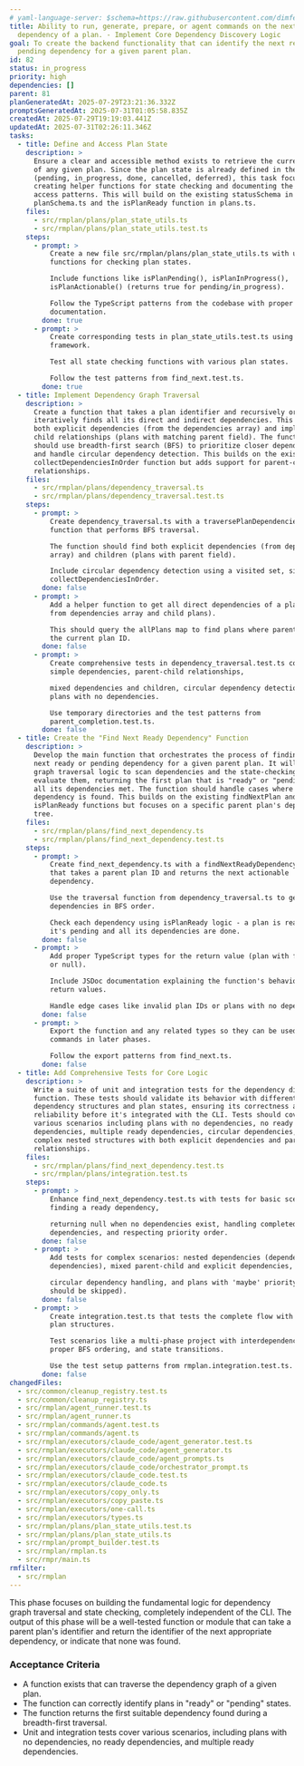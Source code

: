 ```yaml
---
# yaml-language-server: $schema=https://raw.githubusercontent.com/dimfeld/llmutils/main/schema/rmplan-plan-schema.json
title: Ability to run, generate, prepare, or agent commands on the next ready
  dependency of a plan. - Implement Core Dependency Discovery Logic
goal: To create the backend functionality that can identify the next ready or
  pending dependency for a given parent plan.
id: 82
status: in_progress
priority: high
dependencies: []
parent: 81
planGeneratedAt: 2025-07-29T23:21:36.332Z
promptsGeneratedAt: 2025-07-31T01:05:58.835Z
createdAt: 2025-07-29T19:19:03.441Z
updatedAt: 2025-07-31T02:26:11.346Z
tasks:
  - title: Define and Access Plan State
    description: >
      Ensure a clear and accessible method exists to retrieve the current state
      of any given plan. Since the plan state is already defined in the schema
      (pending, in_progress, done, cancelled, deferred), this task focuses on
      creating helper functions for state checking and documenting the state
      access patterns. This will build on the existing statusSchema in
      planSchema.ts and the isPlanReady function in plans.ts.
    files:
      - src/rmplan/plans/plan_state_utils.ts
      - src/rmplan/plans/plan_state_utils.test.ts
    steps:
      - prompt: >
          Create a new file src/rmplan/plans/plan_state_utils.ts with utility
          functions for checking plan states.

          Include functions like isPlanPending(), isPlanInProgress(),
          isPlanActionable() (returns true for pending/in_progress).

          Follow the TypeScript patterns from the codebase with proper JSDoc
          documentation.
        done: true
      - prompt: >
          Create corresponding tests in plan_state_utils.test.ts using Bun test
          framework.

          Test all state checking functions with various plan states.

          Follow the test patterns from find_next.test.ts.
        done: true
  - title: Implement Dependency Graph Traversal
    description: >
      Create a function that takes a plan identifier and recursively or
      iteratively finds all its direct and indirect dependencies. This includes
      both explicit dependencies (from the dependencies array) and implicit
      child relationships (plans with matching parent field). The function
      should use breadth-first search (BFS) to prioritize closer dependencies
      and handle circular dependency detection. This builds on the existing
      collectDependenciesInOrder function but adds support for parent-child
      relationships.
    files:
      - src/rmplan/plans/dependency_traversal.ts
      - src/rmplan/plans/dependency_traversal.test.ts
    steps:
      - prompt: >
          Create dependency_traversal.ts with a traversePlanDependencies
          function that performs BFS traversal.

          The function should find both explicit dependencies (from dependencies
          array) and children (plans with parent field).

          Include circular dependency detection using a visited set, similar to
          collectDependenciesInOrder.
        done: false
      - prompt: >
          Add a helper function to get all direct dependencies of a plan (both
          from dependencies array and child plans).

          This should query the allPlans map to find plans where parent equals
          the current plan ID.
        done: false
      - prompt: >
          Create comprehensive tests in dependency_traversal.test.ts covering:
          simple dependencies, parent-child relationships,

          mixed dependencies and children, circular dependency detection, and
          plans with no dependencies.

          Use temporary directories and the test patterns from
          parent_completion.test.ts.
        done: false
  - title: Create the "Find Next Ready Dependency" Function
    description: >
      Develop the main function that orchestrates the process of finding the
      next ready or pending dependency for a given parent plan. It will use the
      graph traversal logic to scan dependencies and the state-checking logic to
      evaluate them, returning the first plan that is "ready" or "pending" with
      all its dependencies met. The function should handle cases where no such
      dependency is found. This builds on the existing findNextPlan and
      isPlanReady functions but focuses on a specific parent plan's dependency
      tree.
    files:
      - src/rmplan/plans/find_next_dependency.ts
      - src/rmplan/plans/find_next_dependency.test.ts
    steps:
      - prompt: >
          Create find_next_dependency.ts with a findNextReadyDependency function
          that takes a parent plan ID and returns the next actionable
          dependency.

          Use the traversal function from dependency_traversal.ts to get
          dependencies in BFS order.

          Check each dependency using isPlanReady logic - a plan is ready if
          it's pending and all its dependencies are done.
        done: false
      - prompt: >
          Add proper TypeScript types for the return value (plan with filename
          or null).

          Include JSDoc documentation explaining the function's behavior and
          return values.

          Handle edge cases like invalid plan IDs or plans with no dependencies.
        done: false
      - prompt: >
          Export the function and any related types so they can be used by CLI
          commands in later phases.

          Follow the export patterns from find_next.ts.
        done: false
  - title: Add Comprehensive Tests for Core Logic
    description: >
      Write a suite of unit and integration tests for the dependency discovery
      function. These tests should validate its behavior with different
      dependency structures and plan states, ensuring its correctness and
      reliability before it's integrated with the CLI. Tests should cover
      various scenarios including plans with no dependencies, no ready
      dependencies, multiple ready dependencies, circular dependencies, and
      complex nested structures with both explicit dependencies and parent-child
      relationships.
    files:
      - src/rmplan/plans/find_next_dependency.test.ts
      - src/rmplan/plans/integration.test.ts
    steps:
      - prompt: >
          Enhance find_next_dependency.test.ts with tests for basic scenarios:
          finding a ready dependency,

          returning null when no dependencies exist, handling completed
          dependencies, and respecting priority order.
        done: false
      - prompt: >
          Add tests for complex scenarios: nested dependencies (dependencies of
          dependencies), mixed parent-child and explicit dependencies,

          circular dependency handling, and plans with 'maybe' priority (which
          should be skipped).
        done: false
      - prompt: >
          Create integration.test.ts that tests the complete flow with realistic
          plan structures.

          Test scenarios like a multi-phase project with interdependencies,
          proper BFS ordering, and state transitions.

          Use the test setup patterns from rmplan.integration.test.ts.
        done: false
changedFiles:
  - src/common/cleanup_registry.test.ts
  - src/common/cleanup_registry.ts
  - src/rmplan/agent_runner.test.ts
  - src/rmplan/agent_runner.ts
  - src/rmplan/commands/agent.test.ts
  - src/rmplan/commands/agent.ts
  - src/rmplan/executors/claude_code/agent_generator.test.ts
  - src/rmplan/executors/claude_code/agent_generator.ts
  - src/rmplan/executors/claude_code/agent_prompts.ts
  - src/rmplan/executors/claude_code/orchestrator_prompt.ts
  - src/rmplan/executors/claude_code.test.ts
  - src/rmplan/executors/claude_code.ts
  - src/rmplan/executors/copy_only.ts
  - src/rmplan/executors/copy_paste.ts
  - src/rmplan/executors/one-call.ts
  - src/rmplan/executors/types.ts
  - src/rmplan/plans/plan_state_utils.test.ts
  - src/rmplan/plans/plan_state_utils.ts
  - src/rmplan/prompt_builder.test.ts
  - src/rmplan/rmplan.ts
  - src/rmpr/main.ts
rmfilter:
  - src/rmplan
---
```


This phase focuses on building the fundamental logic for dependency graph traversal and state checking, completely independent of the CLI. The output of this phase will be a well-tested function or module that can take a parent plan's identifier and return the identifier of the next appropriate dependency, or indicate that none was found.

### Acceptance Criteria
- A function exists that can traverse the dependency graph of a given plan.
- The function can correctly identify plans in "ready" or "pending" states.
- The function returns the first suitable dependency found during a breadth-first traversal.
- Unit and integration tests cover various scenarios, including plans with no dependencies, no ready dependencies, and multiple ready dependencies.
